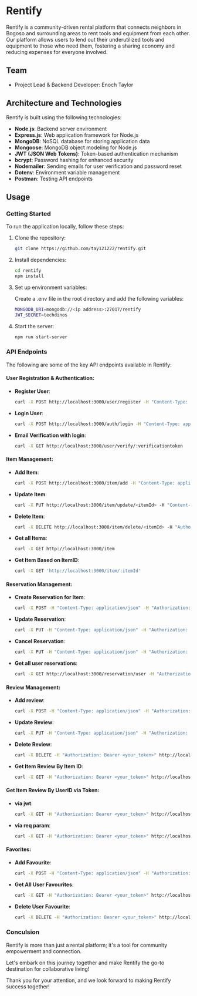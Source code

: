 
# Rentify

Rentify is a community-driven rental platform that connects neighbors in Bogoso and surrounding areas to rent tools and equipment from each other. Our platform allows users to lend out their underutilized tools and equipment to those who need them, fostering a sharing economy and reducing expenses for everyone involved.

## Team

- Project Lead & Backend Developer: Enoch Taylor

## Architecture and Technologies

Rentify is built using the following technologies:

- **Node.js**: Backend server environment
- **Express.js**: Web application framework for Node.js
- **MongoDB**: NoSQL database for storing application data
- **Mongoose**: MongoDB object modeling for Node.js
- **JWT (JSON Web Tokens)**: Token-based authentication mechanism
- **bcrypt**: Password hashing for enhanced security
- **Nodemailer**: Sending emails for user verification and password reset
- **Dotenv**: Environment variable management
- **Postman**: Testing API endpoints

## Usage

### Getting Started

To run the application locally, follow these steps:

1. Clone the repository:

   ```bash
   git clone https://github.com/tay121222/rentify.git

2. Install dependencies:

   ```bash
   cd rentify
   npm install
3. Set up environment variables:

   Create a .env file in the root directory and add the following variables:
   
   ```bash
   MONGODB_URI=mongodb://<ip address>:27017/rentify
   JWT_SECRET=techdinos

4. Start the server:
   ```bash
   npm run start-server

### API Endpoints

The following are some of the key API endpoints available in Rentify:

#### User Registration & Authentication:
- **Register User**:
  ```bash
  curl -X POST http://localhost:3000/user/register -H "Content-Type: application/json" -d '{"username": "example_user", "email": "example@example.com", "password": "examplepassword" , "fullName": "examplename", "phoneNumber": "123456789"}'

- **Login User**:
  ```bash
  curl -X POST http://localhost:3000/auth/login -H "Content-Type: application/json" -d '{"email": "example@example.com", "password": "examplepassword"}'

- **Email Verification with login**:
  ```bash
  curl -X GET http://localhost:3000/user/verify/:verificationtoken

#### Item Management:
- **Add Item**:
  ```bash
  curl -X POST http://localhost:3000/item/add -H "Content-Type: application/json" -H "Authorization: Bearer <your_jwt_token>" -d '{"name": "Example Item", "description": "This is an example item", "price": 10, "category": "Example Category", "image": "example_image.jpg"}'

- **Update Item**:
  ```bash
  curl -X PUT http://localhost:3000/item/update/<itemId> -H "Content-Type: application/json" -H "Authorization: Bearer <your_jwt_token>" -d '{"name": "Updated Item Name", "description": "Updated item description", "price": 20, "category": "Updated Category", "image": "updated_image.jpg"}'

- **Delete Item**:
  ```bash
  curl -X DELETE http://localhost:3000/item/delete/<itemId> -H "Authorization: Bearer <your_jwt_token>"

- **Get all Items**:
  ```bash
  curl -X GET http://localhost:3000/item

- **Get Item Based on ItemID**:
  ```bash
  curl -X GET 'http://localhost:3000/item/:itemId'

#### Reservation Management:
- **Create Reservation for Item**:
  ```bash
  curl -X POST -H "Content-Type: application/json" -H "Authorization: Bearer <token>" -d '{"itemId": "6606837a9ccd5af54627027b", "startDate": "2024-04-01", "endDate": "2024-12-01"}' http://localhost:3000/reservation/create

- **Update Reservation**:
  ```bash
  curl -X PUT -H "Content-Type: application/json" -H "Authorization: Bearer <token ID>" -d '{"startDate": "2024-03-01", "endDate": "2024-12-01"}' http://localhost:3000/reservation/update/<reservation ID>

- **Cancel Reservation**:
  ```bash
  curl -X PUT -H "Content-Type: application/json" -H "Authorization: Bearer <token>" http://localhost:3000/reservation/cancel/<reservation ID>

- **Get all user reservations**:
  ```bash
  curl -X GET http://localhost:3000/reservation/user -H "Authorization: Bearer <your_jwt_token>"


#### Review Management:

- **Add review**:
  ```bash
  curl -X POST -H "Content-Type: application/json" -H "Authorization: Bearer <jwt token>" -d '{"itemId": "660bf816603ee2f796cc4be5", "rating": 10, "comment": "Your review comment"}' http://localhost:3000/review/add

- **Update Review**:
  ```bash
  curl -X PUT -H "Content-Type: application/json" -H "Authorization: Bearer <jwt token>" -d '{"rating": 6, "comment": "Updated review comment"}' http://localhost:3000/review/update/<review id>

- **Delete Review**:
  ```bash
  curl -X DELETE -H "Authorization: Bearer <your_token>" http://localhost:3000/review/delete/<review_id>

- **Get Item Review By Item ID**:
  ```bash
  curl -X GET -H "Authorization: Bearer <your_token>" http://localhost:3000/review/item/<item_id>

#### Get Item Review By UserID via Token:
- **via jwt**:
  ```bash
  curl -X GET -H "Authorization: Bearer <your_token>" http://localhost:3000/review/user

- **via req param**:
  ```bash
  curl -X GET -H "Authorization: Bearer <your_token>" http://localhost:3000/review/user/<user_id>


#### Favorites:
- **Add Favourite**:
  ```bash
  curl -X POST -H "Content-Type: application/json" -H "Authorization: Bearer <your_token>" http://localhost:3000/favorite/add/<item_id>

- **Get All User Favourites**:
  ```bash
  curl -X GET -H "Authorization: Bearer <your_token>" http://localhost:3000/favorite

- **Delete User Favourite**:
  ```bash
  curl -X DELETE -H "Authorization: Bearer <your_token>" http://localhost:3000/favorite/delete/<item_id>


### Conculsion

Rentify is more than just a rental platform; it's a tool for community empowerment and connection.

Let's embark on this journey together and make Rentify the go-to destination for collaborative living!

Thank you for your attention, and we look forward to making Rentify success together!

